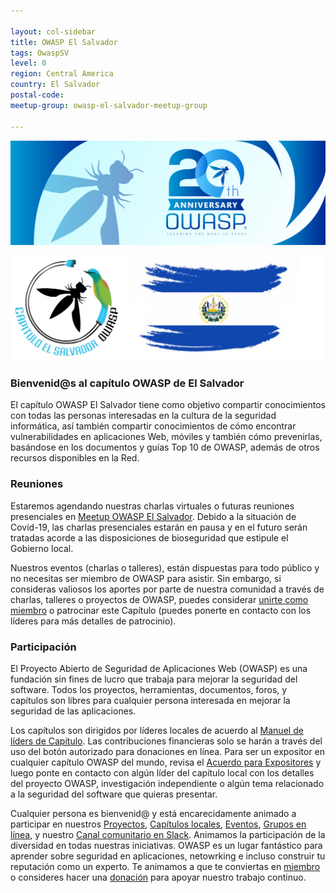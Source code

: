 ```yaml
---

layout: col-sidebar
title: OWASP El Salvador
tags: OwaspSV
level: 0
region: Central America
country: El Salvador
postal-code:
meetup-group: owasp-el-salvador-meetup-group

---
```


<p align="center">
<img src="assets/images/owasp-20th-aniversary.png" alt="OWASP 20th Aniversary"/>
</p>

<p align="center">
<img src="assets/images/torogoz-owasp.png" alt=""/>
</p>

### Bienvenid@s al capítulo OWASP de El Salvador

El capítulo OWASP El Salvador tiene como objetivo compartir conocimientos con todas las personas interesadas en la cultura de la seguridad informática, así también compartir conocimientos de cómo encontrar vulnerabilidades en aplicaciones Web, móviles y también cómo prevenirlas, basándose en los documentos y guías Top 10 de OWASP, además de otros recursos disponibles en la Red.

### Reuniones

Estaremos agendando nuestras charlas virtuales o futuras reuniones presenciales en [Meetup OWASP El Salvador](https://www.meetup.com/owasp-el-salvador-meetup-group/). Debido a la situación de Covid-19, las charlas presenciales estarán en pausa y en el futuro serán tratadas acorde a las disposiciones de bioseguridad que estipule el Gobierno local.

Nuestros eventos (charlas o talleres), están dispuestas para todo público y no necesitas ser miembro de OWASP para asistir. Sin embargo, si consideras valiosos los aportes por parte de nuestra comunidad a través de charlas, talleres o proyectos de OWASP, puedes considerar [unirte como miembro](https://owasp.org/membership/) o patrocinar este Capítulo (puedes ponerte en contacto con los líderes para más detalles de patrocinio).

### Participación

El Proyecto Abierto de Seguridad de Aplicaciones Web (OWASP) es una fundación sin fines de lucro que trabaja para mejorar la seguridad del software. Todos los proyectos, herramientas, documentos, foros, y capítulos son libres para cualquier persona interesada en mejorar la seguridad de las aplicaciones. 

Los capítulos son dirigidos por líderes locales de acuerdo al [Manuel de líders de Capítulo](/www-policy/rules-of-procedure/chapter-handbook). Las contribuciones financieras solo se harán a través del uso del botón autorizado para donaciones en línea. Para ser un expositor en cualquier capítulo OWASP del mundo, revisa el [Acuerdo para Expositores](/www-policy/speaker-agreement) y luego ponte en contacto con algún líder del capítulo local con los detalles del proyecto OWASP, investigación independiente o algún tema relacionado a la seguridad del software que quieras presentar.

Cualquier persona es bienvenid@ y está encarecidamente animado a participar en nuestros [Proyectos](/projects), [Capítulos locales](/chapters), [Eventos](/events), [Grupos en línea](https://groups.google.com/a/owasp.com/), y nuestro [Canal comunitario en Slack](https://owasp.slack.com/). Animamos la participación de la diversidad en todas nuestras iniciativas. OWASP es un lugar fantástico para aprender sobre seguridad en aplicaciones, netowrking e incluso construir tu reputación como un experto. Te animamos a que te conviertas en [miembro](/membership) o consideres hacer una [donación](/donate) para apoyar nuestro trabajo continuo.


